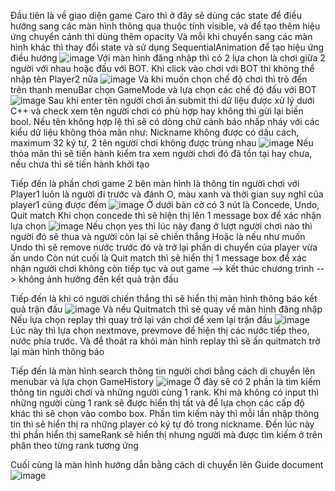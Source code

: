 Đầu tiên là về giao diện game Caro thì ở đây sẽ dùng các state để điều hướng sang các màn hình thông qua thuộc tính visible, và để tạo  thêm hiệu ứng chuyển cảnh thì dùng thêm opacity
Và mỗi khi chuyển sang các màn hình khác thì thay đổi state và sử dụng SequentialAnimation để tạo hiệu ứng điều hướng
![image](https://github.com/user-attachments/assets/23006ce4-e465-45a7-9ba8-3a3e7d463113)
Với màn hình đăng nhập thì có 2 lựa chọn là chơi giữa 2 người với nhau hoặc đấu với BOT. Khi click vào chơi với BOT thì không thể nhập tên Player2 nữa 
![image](https://github.com/user-attachments/assets/1f53e1e9-9b07-4f84-8a84-c27ad0855a2b)
Và khi muốn chọn chế độ chơi thì trỏ đến trên thanh menuBar chọn GameMode và lựa chọn các chế độ đấu với BOT
![image](https://github.com/user-attachments/assets/85d257e3-b72a-48de-a78b-770359c051b7)
Sau khi enter tên người chơi ấn submit thì dữ liệu được xử lý dưới C++ và check xem tên người chơi có phù hợp hay không thì gửi lại biến bool. Nếu tên không hợp lệ thì sẽ có dòng chữ cảnh báo nhấp nháy với các kiểu dữ liệu không thỏa mãn như: Nickname không được có dấu cách, maximum 32 ký tự, 2 tên người chơi không được trùng nhau
![image](https://github.com/user-attachments/assets/14bd146c-4d21-4e4c-83c6-a41ee076232b)
Nếu thỏa mãn thì sẽ tiến hành kiểm tra xem người chơi đó đã tồn tại hay chưa, nếu chưa thì sẽ tiến hành khởi tạo

Tiếp đến là phần chơi game
2 bên màn hình là thông tin người chơi với Player1 luôn là người đi trước và đánh O, màu xanh và thời gian suy nghĩ của player1 cũng được đếm
![image](https://github.com/user-attachments/assets/986ad13f-2959-4b8e-a1ae-55eac384c2fe)
Ở dưới bàn cờ có 3 nút là Concede, Undo, Quit match
Khi chọn concede thì sẽ hiện thị lên 1 message box để xác nhận lựa chọn
![image](https://github.com/user-attachments/assets/b62ca142-2c75-4d90-8076-7d5006520027)
Nếu chọn yes thì lúc này đang ở lượt người chơi nào thì người đó sẽ thua và người còn lại sẽ chiến thắng
Hoặc là nếu như muốn Undo thì sẽ remove nước trước đó và trở lại phần di chuyển của player vừa ấn undo
Còn nút cuối là Quit match thì sẽ hiển thị 1 message box để xác nhận người chơi không còn tiếp tục và out game --> kết thúc chương trình --> không ảnh hưởng đến kết quả trận đấu

Tiếp đến là khi có người chiến thắng thì sẽ hiển thị màn hình thông báo kết quả trận đấu
![image](https://github.com/user-attachments/assets/3c35ed56-c3dd-45f0-8c74-427e3de8b61a)
Và nếu Quitmatch thì sẽ quay về màn hình đăng nhập
Nếu lựa chọn replay thì quay trở lại ván chơi để xem lại trận đấu
![image](https://github.com/user-attachments/assets/e3ca564e-801f-4db0-86b6-64d6049bafe5)
Lúc này thì lựa chọn nextmove, prevmove để hiện thị các nước tiếp  theo, nước phía trước. Và để thoát ra khỏi màn hình replay thì sẽ ấn quitmatch trở lại màn hình thông báo

Tiếp đến là màn hình search thông tin người chơi bằng cách di chuyển lên menubar và lựa chọn GameHistory
![image](https://github.com/user-attachments/assets/52a8e696-adea-4eec-bd80-1a6500288c83)
Ở đây sẽ có 2 phần là tìm kiếm thông tin người chơi và những người cùng 1 rank. Khi mà không có input thì những người cùng 1 rank sẽ được hiển thị tất và để lựa chọn các cấp độ khác thì sẽ chọn vào combo box.
Phần tìm kiếm này thì mỗi lần nhập thông tin thì sẽ hiển thị ra những player có ký tự đó trong nickname. Đến lúc này thì phần hiển thị sameRank sẽ hiển thị nhưng người mà được tìm kiếm ở trên phân theo từng rank tương ứng

Cuối cùng là màn hình hướng dẫn bằng cách di chuyển lên Guide document
![image](https://github.com/user-attachments/assets/d81b71d6-7cf5-4cef-9f56-6ec55146c568)
